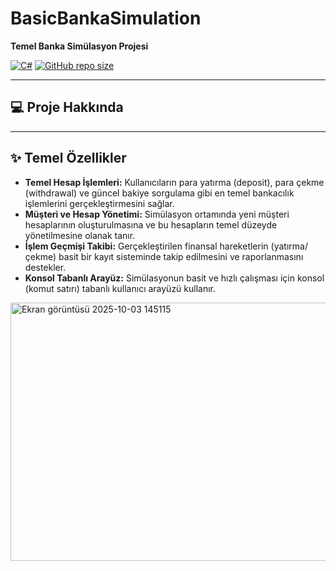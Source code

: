 # BasicBankaSimulation

**Temel Banka Simülasyon Projesi**

[![C#](https://img.shields.io/badge/Language-C%23-blue.svg)](https://docs.microsoft.com/en-us/dotnet/csharp/)
[![GitHub repo size](https://img.shields.io/github/repo-size/abdullahhaktan/BasicBankaSimulation)](https://github.com/abdullahhaktan/BasicBankaSimulation)

---

## 💻 Proje Hakkında

---

## ✨ Temel Özellikler

* **Temel Hesap İşlemleri:** Kullanıcıların para yatırma (deposit), para çekme (withdrawal) ve güncel bakiye sorgulama gibi en temel bankacılık işlemlerini gerçekleştirmesini sağlar.
* **Müşteri ve Hesap Yönetimi:** Simülasyon ortamında yeni müşteri hesaplarının oluşturulmasına ve bu hesapların temel düzeyde yönetilmesine olanak tanır.
* **İşlem Geçmişi Takibi:** Gerçekleştirilen finansal hareketlerin (yatırma/çekme) basit bir kayıt sisteminde takip edilmesini ve raporlanmasını destekler.
* **Konsol Tabanlı Arayüz:** Simülasyonun basit ve hızlı çalışması için konsol (komut satırı) tabanlı kullanıcı arayüzü kullanır.

<img width="539" height="413" alt="Ekran görüntüsü 2025-10-03 145115" src="https://github.com/user-attachments/assets/17fefce1-e2fe-45b8-a434-b27a9e55be47" />
